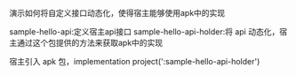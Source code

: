 演示如何将自定义接口动态化，使得宿主能够使用apk中的实现

sample-hello-api:定义宿主api接口
sample-hello-api-holder:将 api 动态化，宿主通过这个包提供的方法来获取apk中的实现

宿主引入 apk 包，implementation project(':sample-hello-api-holder')
